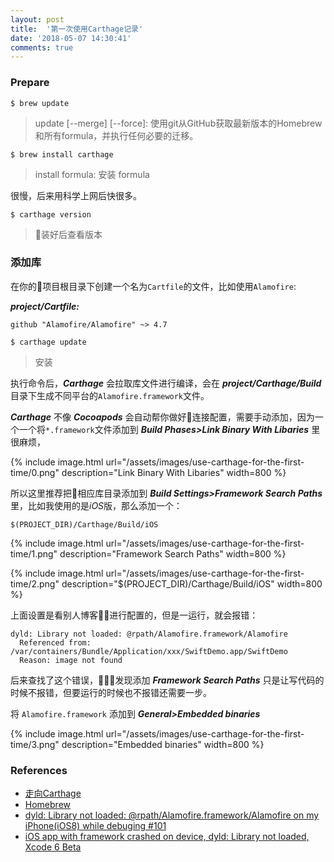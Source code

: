 ```yaml
---
layout: post
title:  '第一次使用Carthage记录'
date: '2018-05-07 14:30:41'
comments: true
---
```


### Prepare

`$ brew update`

> update [--merge] [--force]: 使用git从GitHub获取最新版本的Homebrew和所有formula，并执行任何必要的迁移。

`$ brew install carthage`

> install formula: 安装 formula

很慢，后来用科学上网后快很多。

`$ carthage version`

> 装好后查看版本

### 添加库

在你的项目根目录下创建一个名为`Cartfile`的文件，比如使用`Alamofire`:

***project/Cartfile:***
```
github "Alamofire/Alamofire" ~> 4.7
```

`$ carthage update`

> 安装

执行命令后，***Carthage*** 会拉取库文件进行编译，会在 ***project/Carthage/Build*** 目录下生成不同平台的`Alamofire.framework`文件。

***Carthage*** 不像 ***Cocoapods*** 会自动帮你做好连接配置，需要手动添加，因为一个一个将`*.framework`文件添加到 ***Build Phases>Link Binary With Libaries*** 里很麻烦，

{% include image.html url="/assets/images/use-carthage-for-the-first-time/0.png" description="Link Binary With Libaries" width=800 %}

所以这里推荐把相应库目录添加到 ***Build Settings>Framework Search Paths*** 里，比如我使用的是*iOS*版，那么添加一个：

```
$(PROJECT_DIR)/Carthage/Build/iOS
```

{% include image.html url="/assets/images/use-carthage-for-the-first-time/1.png" description="Framework Search Paths" width=800 %}

{% include image.html url="/assets/images/use-carthage-for-the-first-time/2.png" description="$(PROJECT_DIR)/Carthage/Build/iOS" width=800 %}

上面设置是看别人博客进行配置的，但是一运行，就会报错：

```
dyld: Library not loaded: @rpath/Alamofire.framework/Alamofire
  Referenced from: /var/containers/Bundle/Application/xxx/SwiftDemo.app/SwiftDemo
  Reason: image not found
```

后来查找了这个错误，发现添加 ***Framework Search Paths*** 只是让写代码的时候不报错，但要运行的时候也不报错还需要一步。

将 `Alamofire.framework` 添加到 ***General>Embedded binaries***

{% include image.html url="/assets/images/use-carthage-for-the-first-time/3.png" description="Embedded binaries" width=800 %}

### References

- [走向Carthage](https://www.jianshu.com/p/3921289cd3c5)
- [Homebrew](https://docs.brew.sh/Manpage)
- [dyld: Library not loaded: @rpath/Alamofire.framework/Alamofire on my iPhone(iOS8) while debuging #101](https://github.com/Alamofire/Alamofire/issues/101)
- [iOS app with framework crashed on device, dyld: Library not loaded, Xcode 6 Beta](https://stackoverflow.com/a/24345546/6279975)